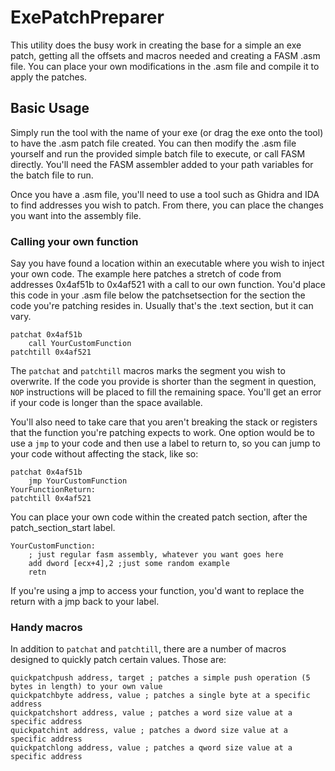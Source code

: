# ExePatchPreparer

This utility does the busy work in creating the base for a simple an exe patch, getting all the offsets and macros needed and creating a FASM .asm file. You can place your own modifications in the .asm file and compile it to apply the patches.

## Basic Usage

Simply run the tool with the name of your exe (or drag the exe onto the tool) to have the .asm patch file created. You can then modify the .asm file yourself and run the provided simple batch file to execute, or call FASM directly. You'll need the FASM assembler added to your path variables for the batch file to run.

Once you have a .asm file, you'll need to use a tool such as Ghidra and IDA to find addresses you wish to patch. From there, you can place the changes you want into the assembly file.

### Calling your own function

Say you have found a location within an executable where you wish to inject your own code. The example here patches a stretch of code from addresses 0x4af51b to 0x4af521 with a call to our own function. You'd place this code in your .asm file below the patchsetsection for the section the code you're patching resides in. Usually that's the .text section, but it can vary.
```
patchat 0x4af51b
	call YourCustomFunction
patchtill 0x4af521
```
The `patchat` and `patchtill` macros marks the segment you wish to overwrite. If the code you provide is shorter than the segment in question, `NOP` instructions will be placed to fill the remaining space. You'll get an error if your code is longer than the space available. 

You'll also need to take care that you aren't breaking the stack or registers that the function you're patching expects to work. One option would be to use a `jmp` to your code and then use a label to return to, so you can jump to your code without affecting the stack, like so:
```
patchat 0x4af51b
	jmp YourCustomFunction
YourFunctionReturn:
patchtill 0x4af521
```
You can place your own code within the created patch section, after the patch_section_start label.
```
YourCustomFunction:
	; just regular fasm assembly, whatever you want goes here
	add dword [ecx+4],2 ;just some random example
	retn
```
If you're using a jmp to access your function, you'd want to replace the return with a jmp back to your label.
### Handy macros

In addition to `patchat` and `patchtill`, there are a number of macros designed to quickly patch certain values. Those are:

```
quickpatchpush address, target ; patches a simple push operation (5 bytes in length) to your own value
quickpatchbyte address, value ; patches a single byte at a specific address
quickpatchshort address, value ; patches a word size value at a specific address
quickpatchint address, value ; patches a dword size value at a specific address
quickpatchlong address, value ; patches a qword size value at a specific address
```